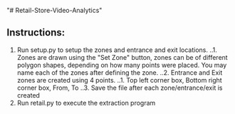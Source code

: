 "# Retail-Store-Video-Analytics"


## Instructions:
1. Run setup.py to setup the zones and entrance and exit locations.
	..1. Zones are drawn using the "Set Zone" button, zones can be of
	different polygon shapes, depending on how many points were placed. You
	may name each of the zones after defining the zone.
	..2. Entrance and Exit zones are created using 4 points.
		..1. Top left corner box, Bottom right corner box, From, To
	..3. Save the file after each zone/entrance/exit is created
2. Run retail.py to execute the extraction program
